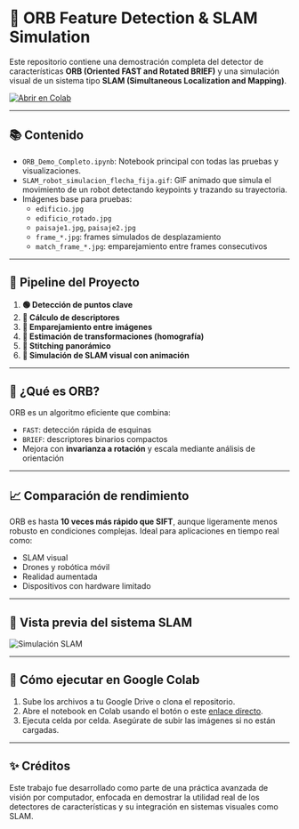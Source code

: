 # 🧠 ORB Feature Detection & SLAM Simulation

Este repositorio contiene una demostración completa del detector de características **ORB (Oriented FAST and Rotated BRIEF)** y una simulación visual de un sistema tipo **SLAM (Simultaneous Localization and Mapping)**.

[![Abrir en Colab](https://colab.research.google.com/assets/colab-badge.svg)](https://colab.research.google.com/github/webconceptos/ORB_Demo/blob/main/ORB_Demo_Completo.ipynb)

---

## 📚 Contenido

- `ORB_Demo_Completo.ipynb`: Notebook principal con todas las pruebas y visualizaciones.
- `SLAM_robot_simulacion_flecha_fija.gif`: GIF animado que simula el movimiento de un robot detectando keypoints y trazando su trayectoria.
- Imágenes base para pruebas:
  - `edificio.jpg`
  - `edificio_rotado.jpg`
  - `paisaje1.jpg`, `paisaje2.jpg`
  - `frame_*.jpg`: frames simulados de desplazamiento
  - `match_frame_*.jpg`: emparejamiento entre frames consecutivos

---

## 🧪 Pipeline del Proyecto

1. **🟢 Detección de puntos clave**
2. **🔷 Cálculo de descriptores**
3. **🔁 Emparejamiento entre imágenes**
4. **📐 Estimación de transformaciones (homografía)**
5. **🧵 Stitching panorámico**
6. **🤖 Simulación de SLAM visual con animación**

---

## 🧠 ¿Qué es ORB?

ORB es un algoritmo eficiente que combina:
- `FAST`: detección rápida de esquinas
- `BRIEF`: descriptores binarios compactos
- Mejora con **invarianza a rotación** y escala mediante análisis de orientación

---

## 📈 Comparación de rendimiento

ORB es hasta **10 veces más rápido que SIFT**, aunque ligeramente menos robusto en condiciones complejas. Ideal para aplicaciones en tiempo real como:
- SLAM visual
- Drones y robótica móvil
- Realidad aumentada
- Dispositivos con hardware limitado

---

## 🎥 Vista previa del sistema SLAM

![Simulación SLAM](SLAM_robot_simulacion_flecha_fija.gif)

---

## 🚀 Cómo ejecutar en Google Colab

1. Sube los archivos a tu Google Drive o clona el repositorio.
2. Abre el notebook en Colab usando el botón o este [enlace directo](https://colab.research.google.com/github/webconceptos/ORB_Demo/blob/main/ORB_Demo_Completo.ipynb).
3. Ejecuta celda por celda. Asegúrate de subir las imágenes si no están cargadas.

---

## ✨ Créditos

Este trabajo fue desarrollado como parte de una práctica avanzada de visión por computador, enfocada en demostrar la utilidad real de los detectores de características y su integración en sistemas visuales como SLAM.
